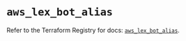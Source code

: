 # `aws_lex_bot_alias`

Refer to the Terraform Registry for docs: [`aws_lex_bot_alias`](https://registry.terraform.io/providers/hashicorp/aws/6.13.0/docs/resources/lex_bot_alias).
